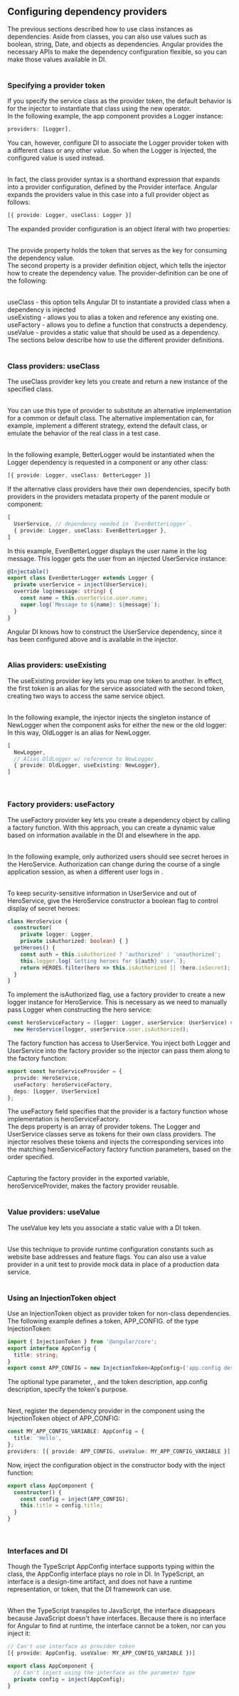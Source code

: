 ## Configuring dependency providers  
The previous sections described how to use class instances as dependencies. Aside from classes, you can also use values such as boolean, string, Date, and objects as dependencies. Angular provides the necessary APIs to make the dependency configuration flexible, so you can make those values available in DI.  
<br>

### Specifying a provider token  
If you specify the service class as the provider token, the default behavior is for the injector to instantiate that class using the new operator.  
In the following example, the app component provides a Logger instance:  
```typescript
providers: [Logger],
```  
You can, however, configure DI to associate the Logger provider token with a different class or any other value. So when the Logger is injected, the configured value is used instead.  
<br>

In fact, the class provider syntax is a shorthand expression that expands into a provider configuration, defined by the Provider interface. Angular expands the providers value in this case into a full provider object as follows:  
```typescript
[{ provide: Logger, useClass: Logger }]
```  
The expanded provider configuration is an object literal with two properties:  
<br>

The provide property holds the token that serves as the key for consuming the dependency value.  
The second property is a provider definition object, which tells the injector how to create the dependency value. The provider-definition can be one of the following:  
<br>

useClass - this option tells Angular DI to instantiate a provided class when a dependency is injected  
useExisting - allows you to alias a token and reference any existing one.  
useFactory - allows you to define a function that constructs a dependency.  
useValue - provides a static value that should be used as a dependency.  
The sections below describe how to use the different provider definitions.  
<br>

### Class providers: useClass  
The useClass provider key lets you create and return a new instance of the specified class.  
<br>

You can use this type of provider to substitute an alternative implementation for a common or default class. The alternative implementation can, for example, implement a different strategy, extend the default class, or emulate the behavior of the real class in a test case.  
<br>

In the following example, BetterLogger would be instantiated when the Logger dependency is requested in a component or any other class:  
```typescript
[{ provide: Logger, useClass: BetterLogger }]
```  
If the alternative class providers have their own dependencies, specify both providers in the providers metadata property of the parent module or component:  
```typescript
[
  UserService, // dependency needed in `EvenBetterLogger`.
  { provide: Logger, useClass: EvenBetterLogger },
]
```  
In this example, EvenBetterLogger displays the user name in the log message. This logger gets the user from an injected UserService instance:  
```typescript
@Injectable()
export class EvenBetterLogger extends Logger {
  private userService = inject(UserService);
  override log(message: string) {
    const name = this.userService.user.name;
    super.log(`Message to ${name}: ${message}`);
  }
}
```  
Angular DI knows how to construct the UserService dependency, since it has been configured above and is available in the injector.  
<br>

### Alias providers: useExisting  
The useExisting provider key lets you map one token to another. In effect, the first token is an alias for the service associated with the second token, creating two ways to access the same service object.  
<br>

In the following example, the injector injects the singleton instance of NewLogger when the component asks for either the new or the old logger: In this way, OldLogger is an alias for NewLogger.  
```typescript
[
  NewLogger,
  // Alias OldLogger w/ reference to NewLogger
  { provide: OldLogger, useExisting: NewLogger},
]
```  
<br>

### Factory providers: useFactory  
The useFactory provider key lets you create a dependency object by calling a factory function. With this approach, you can create a dynamic value based on information available in the DI and elsewhere in the app.  
<br>

In the following example, only authorized users should see secret heroes in the HeroService. Authorization can change during the course of a single application session, as when a different user logs in .  
<br>

To keep security-sensitive information in UserService and out of HeroService, give the HeroService constructor a boolean flag to control display of secret heroes:  
```typescript
class HeroService {
  constructor(
    private logger: Logger,
    private isAuthorized: boolean) { }
  getHeroes() {
    const auth = this.isAuthorized ? 'authorized' : 'unauthorized';
    this.logger.log(`Getting heroes for ${auth} user.`);
    return HEROES.filter(hero => this.isAuthorized || !hero.isSecret);
  }
}
```  
To implement the isAuthorized flag, use a factory provider to create a new logger instance for HeroService. This is necessary as we need to manually pass Logger when constructing the hero service:  
```typescript
const heroServiceFactory = (logger: Logger, userService: UserService) =>
  new HeroService(logger, userService.user.isAuthorized);
```  
The factory function has access to UserService. You inject both Logger and UserService into the factory provider so the injector can pass them along to the factory function:  
```typescript
export const heroServiceProvider = {
  provide: HeroService,
  useFactory: heroServiceFactory,
  deps: [Logger, UserService]
};
```  
The useFactory field specifies that the provider is a factory function whose implementation is heroServiceFactory.  
The deps property is an array of provider tokens. The Logger and UserService classes serve as tokens for their own class providers. The injector resolves these tokens and injects the corresponding services into the matching heroServiceFactory factory function parameters, based on the order specified.  
<br>

Capturing the factory provider in the exported variable, heroServiceProvider, makes the factory provider reusable.  
<br>

### Value providers: useValue  
The useValue key lets you associate a static value with a DI token.  
<br>

Use this technique to provide runtime configuration constants such as website base addresses and feature flags. You can also use a value provider in a unit test to provide mock data in place of a production data service.  
<br>

### Using an InjectionToken object  
Use an InjectionToken object as provider token for non-class dependencies. The following example defines a token, APP_CONFIG. of the type InjectionToken:  
```typescript
import { InjectionToken } from '@angular/core';
export interface AppConfig {
  title: string;
}
export const APP_CONFIG = new InjectionToken<AppConfig>('app.config description');
```  
The optional type parameter, <AppConfig>, and the token description, app.config description, specify the token's purpose.  
<br>

Next, register the dependency provider in the component using the InjectionToken object of APP_CONFIG:  
```typescript
const MY_APP_CONFIG_VARIABLE: AppConfig = {
  title: 'Hello',
};
providers: [{ provide: APP_CONFIG, useValue: MY_APP_CONFIG_VARIABLE }]
```  
Now, inject the configuration object in the constructor body with the inject function:  
```typescript
export class AppComponent {
  constructor() {
    const config = inject(APP_CONFIG);
    this.title = config.title;
  }
}
```  
<br>

### Interfaces and DI  
Though the TypeScript AppConfig interface supports typing within the class, the AppConfig interface plays no role in DI. In TypeScript, an interface is a design-time artifact, and does not have a runtime representation, or token, that the DI framework can use.  
<br>

When the TypeScript transpiles to JavaScript, the interface disappears because JavaScript doesn't have interfaces. Because there is no interface for Angular to find at runtime, the interface cannot be a token, nor can you inject it:  
```typescript
// Can't use interface as provider token
[{ provide: AppConfig, useValue: MY_APP_CONFIG_VARIABLE })]
```  
```typescript
export class AppComponent {
  // Can't inject using the interface as the parameter type
  private config = inject(AppConfig);
}
```  